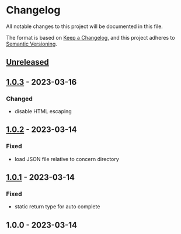 # Changelog

All notable changes to this project will be documented in this file.

The format is based on [Keep a Changelog](https://keepachangelog.com/en/1.0.0/),
and this project adheres to [Semantic Versioning](https://semver.org/spec/v2.0.0.html).

## [Unreleased]


## [1.0.3] - 2023-03-16
### Changed
- disable HTML escaping


## [1.0.2] - 2023-03-14
### Fixed
- load JSON file relative to concern directory


## [1.0.1] - 2023-03-14
### Fixed
- static return type for auto complete


## 1.0.0 - 2023-03-14

[Unreleased]: https://github.com/PreemStudio/:package_slug/compare/1.0.3...HEAD
[1.0.3]: https://github.com/PreemStudio/:package_slug/compare/1.0.2...1.0.3
[1.0.2]: https://github.com/PreemStudio/:package_slug/compare/1.0.1...1.0.2
[1.0.1]: https://github.com/PreemStudio/:package_slug/compare/1.0.0...1.0.1
